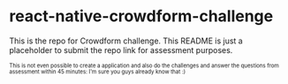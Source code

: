 # react-native-crowdform-challenge
This is the repo for Crowdform challenge. This README is just a placeholder to submit the repo link for assessment purposes.

<sub><sup>This is not even possible to create a application and also do the challenges and answer the questions from assessment within 45 minutes: I'm sure you guys already know that :)</sup></sub>
